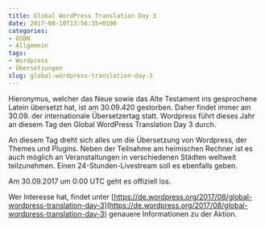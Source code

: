 ```yaml
---
title: Global WordPress Translation Day 3
date: 2017-08-10T13:56:35+0100
categories:
- OSBN
- Allgemein
tags:
- Wordpress
- Übersetzungen
slug: global-wordpress-translation-day-3
---
```

Hieronymus, welcher das Neue sowie das Alte Testament ins gesprochene Latein übersetzt hat, ist am 30.09.420 gestorben. Daher findet immer am 30.09. der internationale Übersetzertag statt. Wordpress führt dieses Jahr an diesem Tag den Global WordPress Translation Day 3 durch.

An diesem Tag dreht sich alles um die Übersetzung von Wordpress, der Themes und Plugins. Neben der Teilnahme am heimischen Rechner ist es auch möglich an Veranstaltungen in verschiedenen Städten weltweit teilzunehmen. Einen 24-Stunden-Livestream soll es ebenfalls geben.

Am 30.09.2017 um 0:00 UTC geht es offiziell los.

Wer Interesse hat, findet unter [https://de.wordpress.org/2017/08/global-wordpress-translation-day-3](https://de.wordpress.org/2017/08/global-wordpress-translation-day-3) genauere Informationen zu der Aktion.